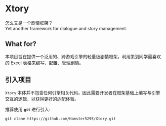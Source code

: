 # Xtory
怎么又是一个剧情框架？  
Yet another framework for dialogue and story management.  

## What for?
本项目旨在提供一个泛用的、跨游戏引擎的轻量级剧情框架，利用策划同学最喜欢的 Excel 表格来编写、配置、管理剧情。

## 引入项目
`Xtory` 本体并不包含任何引擎相关代码，因此需要开发者在框架基础上编写与引擎交互的逻辑，以获得更好的适配体验。  

推荐使用 **`git`** 进行引入:
```shell
git clone https://github.com/Hamster5295/Xtory.git
```